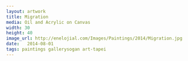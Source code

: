 ```yaml
---
layout: artwork
title: Migration
media: Oil and Acrylic on Canvas
width: 30
height: 40
image_url: http://enelojial.com/Images/Paintings/2014/Migration.jpg
date:   2014-08-01 
tags: paintings gallerysogan art-tapei
---
```

